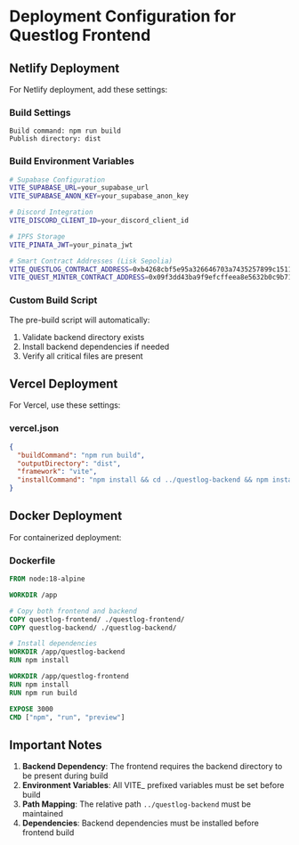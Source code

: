 # Deployment Configuration for Questlog Frontend

## Netlify Deployment

For Netlify deployment, add these settings:

### Build Settings
```
Build command: npm run build
Publish directory: dist
```

### Build Environment Variables
```bash
# Supabase Configuration
VITE_SUPABASE_URL=your_supabase_url
VITE_SUPABASE_ANON_KEY=your_supabase_anon_key

# Discord Integration
VITE_DISCORD_CLIENT_ID=your_discord_client_id

# IPFS Storage
VITE_PINATA_JWT=your_pinata_jwt

# Smart Contract Addresses (Lisk Sepolia)
VITE_QUESTLOG_CONTRACT_ADDRESS=0xb4268cbf5e95a326646703a7435257899c151132
VITE_QUEST_MINTER_CONTRACT_ADDRESS=0x09f3dd43ba9f9efcffeea8e5632b0c9b71bed90c
```

### Custom Build Script
The pre-build script will automatically:
1. Validate backend directory exists
2. Install backend dependencies if needed
3. Verify all critical files are present

## Vercel Deployment

For Vercel, use these settings:

### vercel.json
```json
{
  "buildCommand": "npm run build",
  "outputDirectory": "dist",
  "framework": "vite",
  "installCommand": "npm install && cd ../questlog-backend && npm install"
}
```

## Docker Deployment

For containerized deployment:

### Dockerfile
```dockerfile
FROM node:18-alpine

WORKDIR /app

# Copy both frontend and backend
COPY questlog-frontend/ ./questlog-frontend/
COPY questlog-backend/ ./questlog-backend/

# Install dependencies
WORKDIR /app/questlog-backend
RUN npm install

WORKDIR /app/questlog-frontend  
RUN npm install
RUN npm run build

EXPOSE 3000
CMD ["npm", "run", "preview"]
```

## Important Notes

1. **Backend Dependency**: The frontend requires the backend directory to be present during build
2. **Environment Variables**: All VITE_ prefixed variables must be set before build
3. **Path Mapping**: The relative path `../questlog-backend` must be maintained
4. **Dependencies**: Backend dependencies must be installed before frontend build
